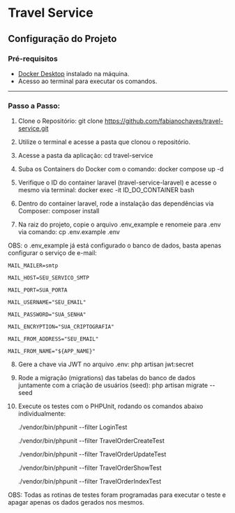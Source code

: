 # Travel Service

## Configuração do Projeto

### Pré-requisitos
- [Docker Desktop](https://www.docker.com/products/docker-desktop) instalado na máquina.
- Acesso ao terminal para executar os comandos.

---

### Passo a Passo:

1) Clone o Repositório: git clone https://github.com/fabianochaves/travel-service.git

2) Utilize o terminal e acesse a pasta que clonou o repositório.

3) Acesse a pasta da aplicação: cd travel-service

4) Suba os Containers do Docker com o comando: docker compose up -d

5) Verifique o ID do container laravel (travel-service-laravel) e acesse o mesmo via terminal: docker exec -it ID_DO_CONTAINER bash

6) Dentro do container laravel, rode a instalação das dependências via Composer: composer install

7) Na raiz do projeto, copie o arquivo .env_example e renomeie para .env via comando: cp .env.example .env

OBS: o .env_example já está configurado o banco de dados, basta apenas configurar o serviço de e-mail:

    MAIL_MAILER=smtp

    MAIL_HOST=SEU_SERVICO_SMTP

    MAIL_PORT=SUA_PORTA

    MAIL_USERNAME="SEU_EMAIL"

    MAIL_PASSWORD="SUA_SENHA"

    MAIL_ENCRYPTION="SUA_CRIPTOGRAFIA"

    MAIL_FROM_ADDRESS="SEU_EMAIL"

    MAIL_FROM_NAME="${APP_NAME}"

8) Gere a chave via JWT no arquivo .env: php artisan jwt:secret

9) Rode a migração (migrations) das tabelas do banco de dados juntamente com a criação de usuários (seed): php artisan migrate --seed

10) Execute os testes com o PHPUnit, rodando os comandos abaixo individualmente:

	./vendor/bin/phpunit --filter LoginTest

	./vendor/bin/phpunit --filter TravelOrderCreateTest
    
    ./vendor/bin/phpunit --filter TravelOrderUpdateTest

	./vendor/bin/phpunit --filter TravelOrderShowTest

	./vendor/bin/phpunit --filter TravelOrderIndexTest

OBS: Todas as rotinas de testes foram programadas para executar o teste e apagar apenas os dados gerados nos mesmos.